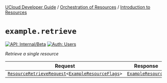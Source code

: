 [UCloud Developer Guide](/docs/developer-guide/README.md) / [Orchestration of Resources](/docs/developer-guide/orchestration/README.md) / [Introduction to Resources](/docs/developer-guide/orchestration/resources.md)

# `example.retrieve`

[![API: Internal/Beta](https://img.shields.io/static/v1?label=API&message=Internal/Beta&color=red&style=flat-square)](/docs/developer-guide/core/api-conventions.md)
[![Auth: Users](https://img.shields.io/static/v1?label=Auth&message=Users&color=informational&style=flat-square)](/docs/developer-guide/core/types.md#role)


_Retrieve a single resource_

| Request | Response | Error |
|---------|----------|-------|
|<code><a href='#resourceretrieverequest'>ResourceRetrieveRequest</a>&lt;<a href='#exampleresourceflags'>ExampleResourceFlags</a>&gt;</code>|<code><a href='#exampleresource'>ExampleResource</a></code>|<code><a href='/docs/reference/dk.sdu.cloud.CommonErrorMessage.md'>CommonErrorMessage</a></code>|




